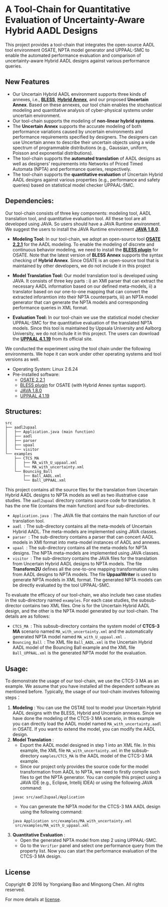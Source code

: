 # A Tool-Chain for Quantitative Evaluation of Uncertainty-Aware Hybrid AADL Designs

This project provides a tool-chain that integrates the open-source AADL tool environment OSATE, NPTA model generator and UPPAAL-SMC to enable the automated performance evaluation and comparison of uncertainty-aware Hybrid AADL designs against various performance queries.

## New Features
- Our Uncertain Hybrid AADL environment supports three kinds of annexes, i.e., **[BLESS](http://bless.santoslab.org/)**, **[Hybrid Annex](http://www.santoslab.org/pub/bless/papers/ha-hilt2014.pdf)**, and our proposed **Uncertain Annex**. Based on these annexes, our tool chain enables the stochastical modeling and quantitative analysis of cyber-physical systems under uncertain environment. 
- Our tool-chain supports the modeling of **non-linear hybrid systems**. 
- The **Uncertain Annex** supports the accurate modeling of both performance variations caused by uncertain environments and performance requirements specified by designers. The designers can use Uncertain annex to describe their uncertain objects using a wide spectrum of programmable distributions (e.g., Gaussian, uniform, Poisson and exponential distributions).
- The tool-chain supports the **automated translation** of AADL designs as well as designers’ requirements into Networks of Priced Timed Automata (NPTA) and performance queries, respectively.
- The tool-chain supports the **quantitative evaluation** of Uncertain Hybrid AADL designs against various properties (e.g., performance and safety queries) based on statistical model checker UPPAAL-SMC.


## Dependencies:

Our tool-chain consists of three key components: modeling tool, AADL translation tool, and quantitative evaluation tool. All these tool are all developed using JAVA. So users should have a JAVA Runtime environment. We suggest the users to install the JAVA Runtime environment **[JAVA 1.8.0](http://www.oracle.com/technetwork/java/javase/downloads/jre8-downloads-2133155.html)**.

- **Modeling Tool:** In our tool-chain, we adopt an open-source tool **[OSATE 2.2.1](http://aadl.info/aadl/osate/stable/2.2.1/products/)** for the AADL modeling. To enable the modeling of discrete and continuous behavior modeling, we need to install the **[BLESS plugin](http://www.santoslab.org/pub/bless/downs/tool/edu.ksu.bless.update.zip)** for OSATE. Note that the latest version of **BLESS Annex** supports the syntax checking of  **Hybrid Annex**. Since OSATE is an open-source tool that is maintained by other developers, we do not include it in this project

- **Model Translation Tool:** Our model translation tool is developed using JAVA. It consists of three key parts : i) an XMI parser that can extract the necessary AADL information based on our defined meta-models, ii) a translator based on our one-to-one mapping that can convert the extracted inforamtion into their NPTA counterparts, iii) an NPTA model generator that can generate the NPTA models and corresponding performance queries in XML format. 


- **Evaluation Tool:** In our tool-chain we use the statistical model checker UPPAAL-SMC for the quantitative evaluation of the translated NPTA models. Since this tool is maintained by Uppsala University and Aalborg University, we do not include it in this project. The users can download the **[UPPAAL 4.1.19](http://www.it.uu.se/research/group/darts/uppaal/download/)** from its official site. 


We conducted the experiment using the tool chain under the following environments. We hope it can work under other operating systems and tool versions as well.

- Operating System: Linux 2.6.24 
- Pre-installed software:
  * [OSATE 2.2.1](http://aadl.info/aadl/osate/stable/2.2.1/products/)
  * [BLESS plugin](http://www.santoslab.org/pub/bless/downs/tool/edu.ksu.bless.update.zip) for OSATE (with Hybrid Annex syntax support).
  * [JAVA 1.8.0](http://www.oracle.com/technetwork/java/javase/downloads/jre8-downloads-2133155.html)
  * [UPPAAL 4.1.19](http://www.it.uu.se/research/group/darts/uppaal/download/)

## Structures:
```
src
├── aadl2upaal
│   ├── Application.java (main function)
│   ├── aadl
│   ├── parser
│   ├── upaal
│   └── visitor
└── examples
    ├── CTCS_MA
    │   ├── MA_with_U_uppaal.xml
    │   └── MA_with_uncertainty.xml
    └── Bouncing_Ball
    	├── Ball_AADL.xml
        └── Ball_UPPAAL.xml
```
   This project contains all the source files for the translation from Uncertain Hybrid AADL designs to NPTA models as well as two illustrative case studies. The ``aadl2upaal`` directory contains source code for translation. It has the one file (contains the main function) and four sub-directories.
   
* ``Application.java ``: The JAVA file that contains the main function of our translation tool.
* ``aadl ``: The sub-directory contains all the meta-models of Uncertain Hybrid AADL. The meta-models are implemented using JAVA classes. 
* ``parser ``: The sub-directory contains a parser that can concert AADL models in XMI format into meta-model instances of AADL and annexes.
* ``upaal ``: The sub-directory contains all the meta-models for NPTA designs. The NPTA meta-models are implemented using JAVA classes.
* ``visitor ``: The sub-directory contains the JAVA files for the translation from Uncertain Hybrid  AADL designs to NPTA models.  The file **Transform2U** defines all the one-to-one mapping transformation rules from AADL designs to NPTA models. The file **UppaalWriter** is used to generate NPTA models in XML format. The generated NPTA models can be directly evaluated by the tool UPPAAL-SMC.  


To evaluate the efficacy of our tool-chain, we also include two case studies in the sub-directory named ``examples``. For each case studies, the subsub-director contains two XML files. One is for the Uncertain Hybrid AADL design, and the other is the NPTA model generated by our tool-chain. The details are as follows:

* ``CTCS_MA ``: This subsub-directory contains the system model of **CTCS-3 MA** scenario named ``MA_with_uncertainty.xml`` and the automatically generated NPTA model named ``MA_with_U_uppaal.xml ``. 
* ``Bouncing_Ball ``: The XML file ``Ball_AADL.xml`` is the Uncertain Hybrid AADL model of the Bouncing Ball example and the XML file ``Ball_UPPAAL.xml`` is the generated NPTA model for the evaluation.




## Usage:

To demonstrate the usage of our tool-chain, we use the CTCS-3 MA as an example. We assume that you have installed all the dependent software as mentioned before. Typically, the usage of our tool-chain involves following steps：

1. **Modeling** : You can use the OSTAE tool to model your Uncertain Hybrid AADL designs with the BLESS, Hybrid and Uncertain annexes. Since we have done the modeling of the CTCS-3 MA scenario,  in this example you can directly load the AADL model named ``MA_with_uncertainty.aadl`` in OSATE. If you want to extend the model, you can modify the AADL design.
2. **Model Translation** :
	- Export the AADL model designed in step 1 into an XML file. In this example, the XML file ``MA_with_uncertainty.xml`` in the subsub-directory ``eamples/CTCS_MA`` is the AADL model of the CTCS-3 MA example.
	- Since our project only provides the source code for the model transformation from AADL to NPTA, we need to firstly compile such files to get the NPTA generator. You can compile this  project using a JAVA IDE (e.g., Eclipse, Intellij IDEA) or using the following JAVA command:
	```	
	javac src/aadl2upaal/Application 
	```	
	- You can generate the NPTA model for the CTCS-3 MA AADL design using the  following command:
	 ```
	java Application src/examples/MA_with_uncertainty.xml
	  src/examples/MA_with_U_uppaal.xml
	```
3. **Quantitative Evaluation** :
	- Open the generated NPTA model from step 2 using UPPAAL-SMC.
	- Go to the ``Verifier`` panel and select one performance query from the property list. Now you can start the performance evaluation of the CTCS-3 MA design. 

## License
Copyright © 2016 by Yongxiang Bao and Mingsong Chen. All rights reserved.

For more details at [license](LICENCES.txt).

